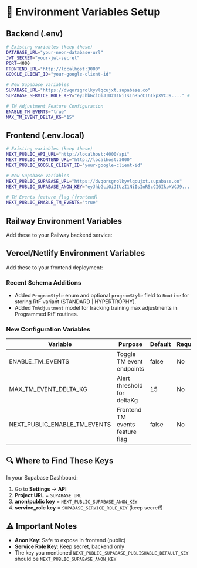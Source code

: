 # 🔑 Environment Variables Setup

## Backend (.env)

```bash
# Existing variables (keep these)
DATABASE_URL="your-neon-database-url"
JWT_SECRET="your-jwt-secret"
PORT=4000
FRONTEND_URL="http://localhost:3000"
GOOGLE_CLIENT_ID="your-google-client-id"

# New Supabase variables
SUPABASE_URL="https://dvqorsgrolkyvlqcujxt.supabase.co"
SUPABASE_SERVICE_ROLE_KEY="eyJhbGciOiJIUzI1NiIsInR5cCI6IkpXVCJ9...." # Service Role Key (secret)

# TM Adjustment Feature Configuration
ENABLE_TM_EVENTS="true"
MAX_TM_EVENT_DELTA_KG="15"
```

## Frontend (.env.local)

```bash
# Existing variables (keep these)
NEXT_PUBLIC_API_URL="http://localhost:4000/api"
NEXT_PUBLIC_FRONTEND_URL="http://localhost:3000"
NEXT_PUBLIC_GOOGLE_CLIENT_ID="your-google-client-id"

# New Supabase variables
NEXT_PUBLIC_SUPABASE_URL="https://dvqorsgrolkyvlqcujxt.supabase.co"
NEXT_PUBLIC_SUPABASE_ANON_KEY="eyJhbGciOiJIUzI1NiIsInR5cCI6IkpXVCJ9...." # Anon/Public Key

# TM Events feature flag (frontend)
NEXT_PUBLIC_ENABLE_TM_EVENTS="true"
```

## Railway Environment Variables

Add these to your Railway backend service:


## Vercel/Netlify Environment Variables

Add these to your frontend deployment:


### Recent Schema Additions

- Added `ProgramStyle` enum and optional `programStyle` field to `Routine` for storing RtF variant (STANDARD | HYPERTROPHY).
- Added `TmAdjustment` model for tracking training max adjustments in Programmed RtF routines.

### New Configuration Variables

| Variable | Purpose | Default | Required |
|----------|---------|---------|----------|
| ENABLE_TM_EVENTS | Toggle TM event endpoints | false | No |
| MAX_TM_EVENT_DELTA_KG | Alert threshold for deltaKg | 15 | No |
| NEXT_PUBLIC_ENABLE_TM_EVENTS | Frontend TM events feature flag | false | No |

## 🔍 Where to Find These Keys

In your Supabase Dashboard:

1. Go to **Settings** → **API**
2. **Project URL** = `SUPABASE_URL`
3. **anon/public key** = `NEXT_PUBLIC_SUPABASE_ANON_KEY`
4. **service_role key** = `SUPABASE_SERVICE_ROLE_KEY` (keep secret!)

## ⚠️ Important Notes

- **Anon Key**: Safe to expose in frontend (public)
- **Service Role Key**: Keep secret, backend only
- The key you mentioned `NEXT_PUBLIC_SUPABASE_PUBLISHABLE_DEFAULT_KEY` should be `NEXT_PUBLIC_SUPABASE_ANON_KEY`
